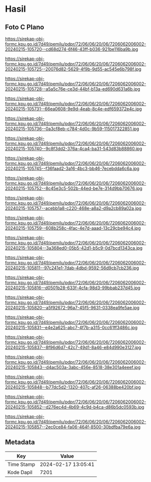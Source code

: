 # Hasil

## Foto C Plano

https://sirekap-obj-formc.kpu.go.id/7d49/pemilu/pdpr/72/06/06/20/06/7206062006002-20240215-105720--cd68d274-6f46-43ff-b036-921be116ba9b.jpg

https://sirekap-obj-formc.kpu.go.id/7d49/pemilu/pdpr/72/06/06/20/06/7206062006002-20240215-105725--20076d82-5629-4f9b-9d55-ac545e6b798f.jpg

https://sirekap-obj-formc.kpu.go.id/7d49/pemilu/pdpr/72/06/06/20/06/7206062006002-20240215-105728--a5a5c76e-ce3d-44bf-b13a-ed690d631a6b.jpg

https://sirekap-obj-formc.kpu.go.id/7d49/pemilu/pdpr/72/06/06/20/06/7206062006002-20240215-105731--66ea0608-9e9d-4eab-8c4e-edf659372e4c.jpg

https://sirekap-obj-formc.kpu.go.id/7d49/pemilu/pdpr/72/06/06/20/06/7206062006002-20240215-105736--0a3cf8eb-c784-4d0c-9b59-115017322851.jpg

https://sirekap-obj-formc.kpu.go.id/7d49/pemilu/pdpr/72/06/06/20/06/7206062006002-20240215-105740--9c8f3dd2-376a-4ca4-ba31-543d83b88860.jpg

https://sirekap-obj-formc.kpu.go.id/7d49/pemilu/pdpr/72/06/06/20/06/7206062006002-20240215-105745--f36faad2-3a16-4bc3-bb46-7ecebdda6c6a.jpg

https://sirekap-obj-formc.kpu.go.id/7d49/pemilu/pdpr/72/06/06/20/06/7206062006002-20240215-105752--8c45e3c5-502b-44ed-be7e-314d9bb70676.jpg

https://sirekap-obj-formc.kpu.go.id/7d49/pemilu/pdpr/72/06/06/20/06/7206062006002-20240215-105757--acebb1a8-c220-468e-a8a2-d9a2cb89a02a.jpg

https://sirekap-obj-formc.kpu.go.id/7d49/pemilu/pdpr/72/06/06/20/06/7206062006002-20240215-105759--608b258c-4fac-4e7d-aaad-13c29cbe94c4.jpg

https://sirekap-obj-formc.kpu.go.id/7d49/pemilu/pdpr/72/06/06/20/06/7206062006002-20240215-105804--3a368ed0-05b5-42d1-b5c9-0d7bcd1343ca.jpg

https://sirekap-obj-formc.kpu.go.id/7d49/pemilu/pdpr/72/06/06/20/06/7206062006002-20240215-105811--97c241e1-7dab-4dbd-9592-56d9cb7cb236.jpg

https://sirekap-obj-formc.kpu.go.id/7d49/pemilu/pdpr/72/06/06/20/06/7206062006002-20240215-105816--d0501b28-633f-4cfa-98d3-99bbab237d45.jpg

https://sirekap-obj-formc.kpu.go.id/7d49/pemilu/pdpr/72/06/06/20/06/7206062006002-20240215-105820--a5f92672-96a7-45f5-9631-0338ea9fe5ae.jpg

https://sirekap-obj-formc.kpu.go.id/7d49/pemilu/pdpr/72/06/06/20/06/7206062006002-20240215-105831--e4e2a625-abc7-4f7b-a315-0cc61ff3486c.jpg

https://sirekap-obj-formc.kpu.go.id/7d49/pemilu/pdpr/72/06/06/20/06/7206062006002-20240215-105837--8f96d6d7-42c7-49d1-8a46-e84d990e3127.jpg

https://sirekap-obj-formc.kpu.go.id/7d49/pemilu/pdpr/72/06/06/20/06/7206062006002-20240215-105843--d4ac503a-3abc-456e-8518-38e301a4eeef.jpg

https://sirekap-obj-formc.kpu.go.id/7d49/pemilu/pdpr/72/06/06/20/06/7206062006002-20240215-105848--b77dc5d2-1320-407c-af26-06388be420bf.jpg

https://sirekap-obj-formc.kpu.go.id/7d49/pemilu/pdpr/72/06/06/20/06/7206062006002-20240215-105852--d276ec4d-4b69-4c9d-b4ca-d86b5dc0593b.jpg

https://sirekap-obj-formc.kpu.go.id/7d49/pemilu/pdpr/72/06/06/20/06/7206062006002-20240215-105857--2ec0ce84-fa06-464f-8500-30bdfba79e6a.jpg


## Metadata

| Key        | Value               |
| ---------- | ------------------- |
| Time Stamp | 2024-02-17 13:05:41 |
| Kode Dapil | 7201                |



